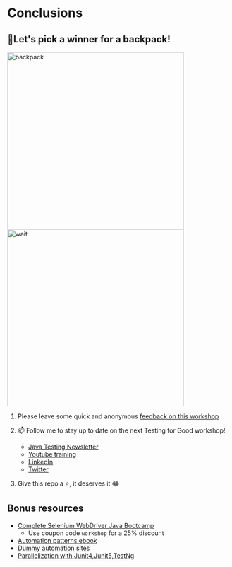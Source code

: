 # Conclusions

## 💃Let's pick a winner for a backpack!

<img src="https://media.giphy.com/media/mE5AQ8dqoH4Z2/giphy.gif" alt="backpack" width="400"/>

<img src="https://media.giphy.com/media/fX1JmOTb65KbdDYuGn/giphy.gif" alt="wait" width="400"/>

1. Please leave some quick and anonymous [feedback on this workshop](https://docs.google.com/forms/d/e/1FAIpQLSfwQ8pJmCwGkHKsd8eR5scnjYuBWTshMpmrgvKGuiLcSoT1ug/viewform?usp=sf_link)

2. 📫 Follow me to stay up to date on the next Testing for Good workshop!

    - [Java Testing Newsletter](https://ultimateqa.ck.page/selenium-java-tips)
    - [Youtube training](https://youtube.com/ultimateqa)
    - [LinkedIn](https://www.linkedin.com/in/nikolayadvolodkin/)
    - [Twitter](https://twitter.com/Nikolay_A00)

3. Give this repo a ⭐, it deserves it 😂


## Bonus resources

* [Complete Selenium WebDriver Java Bootcamp](https://ultimateqa.com/selenium-java) 
    * Use coupon code `workshop` for a 25% discount
* [Automation patterns ebook](Automation-Testing-Patterns.pdf)
* [Dummy automation sites](TheBestWebsitesForAutomation.pdf)
* [Parallelization with Junit4,Junit5,TestNg](https://youtu.be/ufccoaURMIc)




